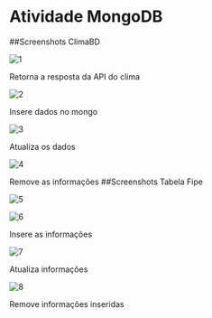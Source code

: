 # Atividade MongoDB
##Screenshots ClimaBD 

![1](https://github.com/Al-Felipe/atv-mongodb/assets/105646899/e2f8f4f5-b854-46b0-8f03-3bf587d49d6a)

Retorna a resposta da API do clima

![2](https://github.com/Al-Felipe/atv-mongodb/assets/105646899/05bc5409-5895-4ad5-a91f-cef86f27f9e8)

Insere dados no mongo

![3](https://github.com/Al-Felipe/atv-mongodb/assets/105646899/2e35a46a-6313-4cca-bf00-05990eb9e2e8)

Atualiza os dados

![4](https://github.com/Al-Felipe/atv-mongodb/assets/105646899/a4c2e99c-80b5-4081-b056-699fa9fff335)

Remove as informações
##Screenshots Tabela Fipe

![5](https://github.com/Al-Felipe/atv-mongodb/assets/105646899/dd9eb4c5-3268-4ed7-8990-a35edd97a01a)

![6](https://github.com/Al-Felipe/atv-mongodb/assets/105646899/09e62cc0-e607-4d17-b4cf-1d907bc6aaf5)

Insere as informações

![7](https://github.com/Al-Felipe/atv-mongodb/assets/105646899/98107af5-77e5-4501-8068-20f749bbb175)

Atualiza informações 

![8](https://github.com/Al-Felipe/atv-mongodb/assets/105646899/02bf5e18-dc29-4c57-ab9c-d1e226b97832)

Remove informações inseridas



